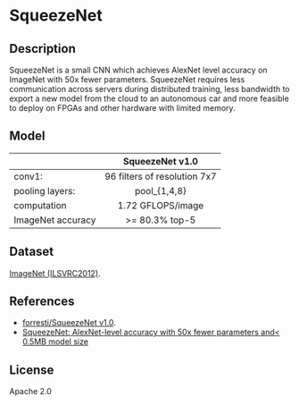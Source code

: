 <!--- SPDX-License-Identifier: Apache-2.0 -->

# SqueezeNet

## Description

SqueezeNet is a small CNN which achieves AlexNet level accuracy on ImageNet with
50x fewer parameters. SqueezeNet requires less communication across servers
during distributed training, less bandwidth to export a new model from the cloud
to an autonomous car and more feasible to deploy on FPGAs and other hardware
with limited memory.

## Model

|                 | SqueezeNet v1.0                  |
| :-------------  |:-------------:                   |
| conv1:          | 96 filters of resolution 7x7     |
| pooling layers: | pool_{1,4,8}                     |
| computation     | 1.72 GFLOPS/image                |
|ImageNet accuracy| >= 80.3% top-5                   |

## Dataset

[ImageNet (ILSVRC2012)](http://www.image-net.org/challenges/LSVRC/2012/).

## References

* [forresti/SqueezeNet v1.0](https://github.com/forresti/SqueezeNet/tree/master/SqueezeNet_v1.0).
* [SqueezeNet: AlexNet-level accuracy with 50x fewer parameters and< 0.5MB model size](https://arxiv.org/pdf/1602.07360v3.pdf)

## License

Apache 2.0